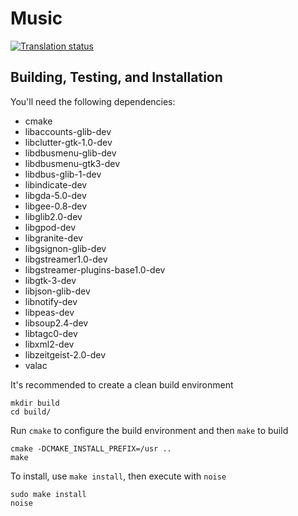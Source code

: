 # Music
[![Translation status](https://l10n.elementary.io/widgets/music/-/svg-badge.svg)](https://l10n.elementary.io/projects/music/?utm_source=widget)

## Building, Testing, and Installation

You'll need the following dependencies:
* cmake
* libaccounts-glib-dev
* libclutter-gtk-1.0-dev
* libdbusmenu-glib-dev
* libdbusmenu-gtk3-dev
* libdbus-glib-1-dev
* libindicate-dev
* libgda-5.0-dev
* libgee-0.8-dev
* libglib2.0-dev
* libgpod-dev
* libgranite-dev
* libgsignon-glib-dev
* libgstreamer1.0-dev
* libgstreamer-plugins-base1.0-dev
* libgtk-3-dev
* libjson-glib-dev
* libnotify-dev
* libpeas-dev
* libsoup2.4-dev
* libtagc0-dev
* libxml2-dev
* libzeitgeist-2.0-dev
* valac

It's recommended to create a clean build environment

    mkdir build
    cd build/
    
Run `cmake` to configure the build environment and then `make` to build

    cmake -DCMAKE_INSTALL_PREFIX=/usr ..
    make
    
To install, use `make install`, then execute with `noise`

    sudo make install
    noise
